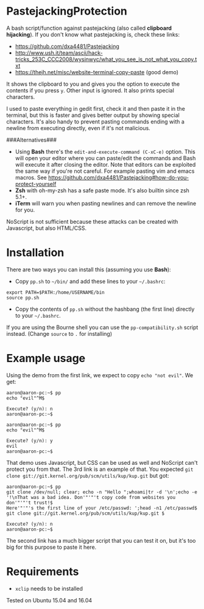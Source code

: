 # PastejackingProtection
A bash script/function against pastejacking (also called **clipboard hijacking**). If you don't know what pastejacking is, check these links:

* https://github.com/dxa4481/Pastejacking
* http://www.ush.it/team/ascii/hack-tricks_253C_CCC2008/wysinwyc/what_you_see_is_not_what_you_copy.txt
* https://thejh.net/misc/website-terminal-copy-paste (good demo)

It shows the clipboard to you and gives you the option to execute the contents if you press `y`. Other input is ignored. It also prints special characters.

I used to paste everything in gedit first, check it and then paste it in the terminal, but this is faster and gives better output by showing special characters. It's also handy to prevent pasting commands ending with a newline from executing directly, even if it's not malicious.

###Alternatives###

* Using **Bash** there's the `edit-and-execute-command (C-xC-e)` option. This will open your editor where you can paste/edit the commands and Bash will execute it after closing the editor. Note that editors can be exploited the same way if you're not careful. For example pasting vim and emacs macros. See https://github.com/dxa4481/Pastejacking#how-do-you-protect-yourself
* **Zsh** with oh-my-zsh has a safe paste mode. It's also builtin since zsh 5.1+.
* **iTerm** will warn you when pasting newlines and can remove the newline for you.

NoScript is not sufficient because these attacks can be created with Javascript, but also HTML/CSS.

# Installation

There are two ways you can install this (assuming you use **Bash**):

* Copy `pp.sh` to `~/bin/` and add these lines to your `~/.bashrc`:
```
export PATH=$PATH:/home/USERNAME/bin
source pp.sh
```
* Copy the contents of `pp.sh` without the hashbang (the first line) directly to your `~/.bashrc`.

If you are using the Bourne shell you can use the `pp-compatibility.sh` script instead. (Change `source` to `.` for installing)

# Example usage

Using the demo from the first link, we expect to copy `echo "not evil"`. We get:

```
aaron@aaron-pc:~$ pp
echo "evil"^M$

Execute? (y/n): n
aaron@aaron-pc:~$
```

```
aaron@aaron-pc:~$ pp
echo "evil"^M$

Execute? (y/n): y
evil
aaron@aaron-pc:~$ 
```

That demo uses Javascript, but CSS can be used as well and NoScript can't protect you from that. The 3rd link is an example of that. You expected `git clone git://git.kernel.org/pub/scm/utils/kup/kup.git` but got:

```
aaron@aaron-pc:~$ pp
git clone /dev/null; clear; echo -n "Hello ";whoami|tr -d '\n';echo -e '!\nThat was a bad idea. Don'"'"'t copy code from websites you don'"'"'t trust!$
Here'"'"'s the first line of your /etc/passwd: ';head -n1 /etc/passwd$
git clone git://git.kernel.org/pub/scm/utils/kup/kup.git $

Execute? (y/n): n
aaron@aaron-pc:~$
```

The second link has a much bigger script that you can test it on, but it's too big for this purpose to paste it here.

# Requirements

* `xclip` needs to be installed

Tested on Ubuntu 15.04 and 16.04
